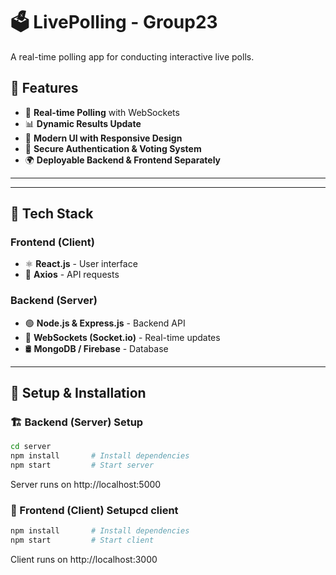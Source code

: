 # 🗳 LivePolling - Group23
A real-time polling app for conducting interactive live polls. 

## 🚀 Features
- 🔄 **Real-time Polling** with WebSockets
- 📊 **Dynamic Results Update**
- 🎨 **Modern UI with Responsive Design**
- 🔐 **Secure Authentication & Voting System**
- 🌍 **Deployable Backend & Frontend Separately**

---


---

## 🔧 Tech Stack
### **Frontend (Client)**
- ⚛ **React.js** - User interface
- 🔄 **Axios** - API requests

### **Backend (Server)**
- 🟢 **Node.js & Express.js** - Backend API
- 🔌 **WebSockets (Socket.io)** - Real-time updates
- 🛢 **MongoDB / Firebase** - Database

---

## 🚀 Setup & Installation
### 🏗 **Backend (Server) Setup**
```bash
cd server
npm install       # Install dependencies
npm start         # Start server
```

Server runs on http://localhost:5000

### 🎨 Frontend (Client) Setupcd client

```bash
npm install       # Install dependencies
npm start         # Start client
```
Client runs on http://localhost:3000